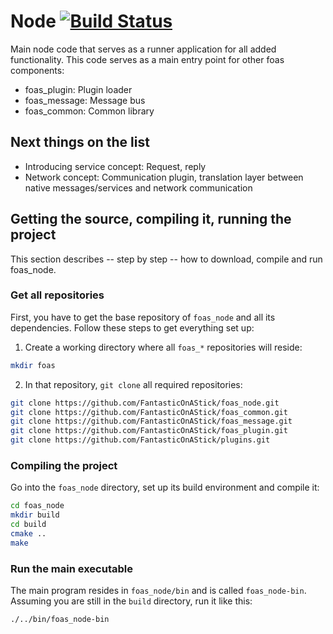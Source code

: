 # Node [![Build Status](https://travis-ci.org/FantasticOnAStick/foas_node.svg?branch=master)](https://travis-ci.org/FantasticOnAStick/foas_node)

Main node code that serves as a runner application for all added functionality. This code serves as a main entry point for other foas components:

* foas_plugin: Plugin loader
* foas_message: Message bus
* foas_common: Common library



## Next things on the list

* Introducing service concept: Request, reply
* Network concept: Communication plugin, translation layer between native messages/services and network communication


## Getting the source, compiling it, running the project

This section describes -- step by step -- how to download, compile and run foas_node.


### Get all repositories

First, you have to get the base repository of `foas_node` and all its dependencies. Follow these steps to get everything set up:

1. Create a working directory where all `foas_*` repositories will reside:

```bash
mkdir foas
```

2. In that repository, `git clone` all required repositories:

```bash
git clone https://github.com/FantasticOnAStick/foas_node.git
git clone https://github.com/FantasticOnAStick/foas_common.git
git clone https://github.com/FantasticOnAStick/foas_message.git
git clone https://github.com/FantasticOnAStick/foas_plugin.git
git clone https://github.com/FantasticOnAStick/plugins.git
```


### Compiling the project

Go into the `foas_node` directory, set up its build environment and compile it:

```bash
cd foas_node
mkdir build
cd build
cmake ..
make
```


### Run the main executable

The main program resides in `foas_node/bin` and is called `foas_node-bin`. Assuming you are still in the `build` directory, run it like this:

```bash
./../bin/foas_node-bin
```
